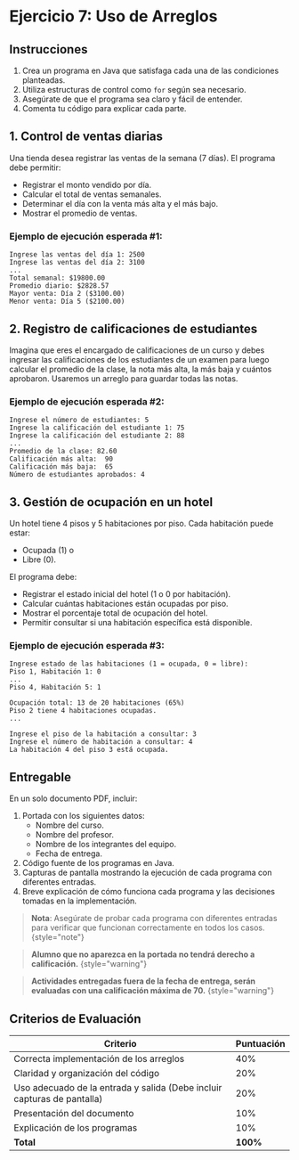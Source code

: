 # Ejercicio 7: Uso de Arreglos

## Instrucciones

1. Crea un programa en Java que satisfaga cada una de las condiciones planteadas.
2. Utiliza estructuras de control como `for` según sea necesario.
3. Asegúrate de que el programa sea claro y fácil de entender.
4. Comenta tu código para explicar cada parte.

## 1. Control de ventas diarias

Una tienda desea registrar las ventas de la semana (7 días).
El programa debe permitir:

* Registrar el monto vendido por día.
* Calcular el total de ventas semanales.
* Determinar el día con la venta más alta y el más bajo.
* Mostrar el promedio de ventas.

### Ejemplo de ejecución esperada #1:

```
Ingrese las ventas del día 1: 2500
Ingrese las ventas del día 2: 3100
...
Total semanal: $19800.00
Promedio diario: $2828.57
Mayor venta: Día 2 ($3100.00)
Menor venta: Día 5 ($2100.00)
```

## 2. Registro de calificaciones de estudiantes

Imagina que eres el encargado de calificaciones de un curso y debes ingresar las calificaciones de los estudiantes de un
examen para luego calcular el promedio de la clase, la nota más alta, la más baja y cuántos aprobaron. Usaremos un
arreglo para guardar todas las notas.

### Ejemplo de ejecución esperada #2:

```
Ingrese el número de estudiantes: 5
Ingrese la calificación del estudiante 1: 75
Ingrese la calificación del estudiante 2: 88
...
Promedio de la clase: 82.60
Calificación más alta:  90
Calificación más baja:  65
Número de estudiantes aprobados: 4
```

## 3. Gestión de ocupación en un hotel

Un hotel tiene 4 pisos y 5 habitaciones por piso.
Cada habitación puede estar:

* Ocupada (1) o
* Libre (0).

El programa debe:

* Registrar el estado inicial del hotel (1 o 0 por habitación).
* Calcular cuántas habitaciones están ocupadas por piso.
* Mostrar el porcentaje total de ocupación del hotel.
* Permitir consultar si una habitación específica está disponible.

### Ejemplo de ejecución esperada #3:

```
Ingrese estado de las habitaciones (1 = ocupada, 0 = libre):
Piso 1, Habitación 1: 0
...
Piso 4, Habitación 5: 1

Ocupación total: 13 de 20 habitaciones (65%)
Piso 2 tiene 4 habitaciones ocupadas.
...

Ingrese el piso de la habitación a consultar: 3
Ingrese el número de habitación a consultar: 4
La habitación 4 del piso 3 está ocupada.
```

## Entregable

En un solo documento PDF, incluir:

1. Portada con los siguientes datos:
    * Nombre del curso.
    * Nombre del profesor.
    * Nombre de los integrantes del equipo.
    * Fecha de entrega.
2. Código fuente de los programas en Java.
3. Capturas de pantalla mostrando la ejecución de cada programa con diferentes entradas.
4. Breve explicación de cómo funciona cada programa y las decisiones tomadas en la implementación.

> **Nota**: Asegúrate de probar cada programa con diferentes entradas para verificar que funcionan correctamente en
> todos los casos.
> {style="note"}

> **Alumno que no aparezca en la portada no tendrá derecho a calificación.**
> {style="warning"}

> **Actividades entregadas fuera de la fecha de entrega, serán evaluadas con una calificación máxima de 70.**
> {style="warning"}

## Criterios de Evaluación

| Criterio                                                                | Puntuación |
|-------------------------------------------------------------------------|------------|
| Correcta implementación de los arreglos                                 | 40%        |
| Claridad y organización del código                                      | 20%        |
| Uso adecuado de la entrada y salida (Debe incluir capturas de pantalla) | 20%        |
| Presentación del documento                                              | 10%        |
| Explicación de los programas                                            | 10%        |
| **Total**                                                               | **100%**   |